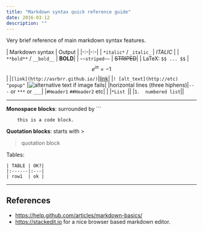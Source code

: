 ```yaml
---
title: "Markdown syntax quick reference guide"
date: 2016-03-12
description: ""
---
```


Very brief reference of main markdown syntax features.


| Markdown syntax     |  Output |
|-:-|-:-|
| `*italic*` / `_italic_`  | *ITALIC* |
| `**bold**` / `__bold__` | **BOLD**|
| `~~striped~~` | ~~STRIPED~~|
| LaTeX:   `$$ ... $$`  | $$ e^{i \pi} = -1 $$|
|`[link](http://asrbrr.github.io/)`|[link](http://asrbrr.github.io/)|
|`! [alt_text](http://etc) "popup"` |![alternative text if image fails](http://etc "popup message")|
|horizontal lines (three hiphens)|`---` or `***` or `___`|
|`#Header1` `##Header2`  etc| |
|`*List `||
|`1.  numbered list`||



---

**Monospace blocks**: surrounded by \`\`\` 

```
    this is a code block.
```

**Quotation blocks**: starts with \> 

> quotation  block


Tables: 

```
| TABLE | OK?|
|:------|:---|
| row1  | ok |
```

---

References
----------
 - https://help.github.com/articles/markdown-basics/
 - https://stackedit.io for a nice browser based markdown editor.

